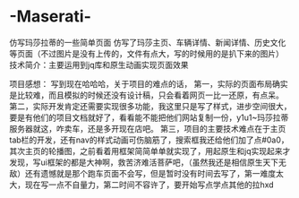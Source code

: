 # -Maserati-
仿写玛莎拉蒂的一些简单页面
  仿写了玛莎主页、车辆详情、新闻详情、历史文化等页面（不过图片是没有上传的，文件有点大，写的时候用的是扒下来的图片）
  技术简介：主要运用到jq库和原生动画实现页面效果
  
  项目感想：
        写到现在哈哈哈，关于项目的难点的话，
        第一，实际的页面布局确实是比较难，而且模拟的时候还没有设计稿，只会看着网页一比一还原，有点呆。
        第二，实际开发肯定还需要实现很多功能，我这里只是写了样式，进步空间很大，要是有他们的项目文档就好了，看看能不能把他们网站复制一份，y1u1~玛莎拉蒂服务器就这，咋卖车，还是多开现在店吧。
        第三，项目的主要技术难点在于主页tab栏的开发，还有nav的样式动画可伤脑筋了，搜索框我还给他们加了点#0a0，其次主页的轮播图，之前看着用框架简简单单就实现了，用起原生和jq实现起来才发现，写ui框架的都是大神啊，救苦济难活菩萨吧，（虽然我还是相信原生天下无敌）还有遗憾就是那个跑车页面不会写，但是暂时没有时间去写了，第一难度太大，现在写一点不自量力，第二时间不容许了，要开始写点学点其他的拉hxd
